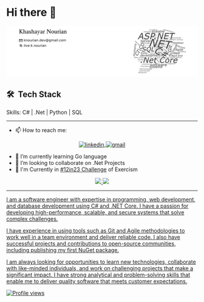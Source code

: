 # Hi there 👋

![Sofware developer](https://raw.githubusercontent.com/knourian/knourian/main/header.png)

## 🛠 &nbsp;Tech Stack

Skills: C# | .Net | Python | SQL

---

- 📫 How to reach me:

<div align="center">
  <a href="https://www.linkedin.com/in/knourian" target="_blank">
  <img align="center" src="https://img.shields.io/badge/-Khashayar%20Nourian-blue?style=flat-square&logo=Linkedin&logoColor=white&link=https://www.linkedin.com/in/knourian" alt="linkedin"/>
  </a><a href="mailto:knourian.dev@gmail.com" target="_blank">
  <img align="center" src="https://img.shields.io/badge/-knourian.dev@gmail.com-05122A?style=flat&logo=gmail" alt="gmail"/>
  </a>
</div>

- 🌱 I’m currently learning Go language
- 👯 I’m looking to collaborate on .Net Projects
- 📍 I'm Currently in [#12in23 Challenge](https://exercism.org/challenges/12in23) of Exercism
  
<div align="center">
  <a href="https://github.com/knourian">
  <img height="180em" src="https://github-readme-stats-knourian.vercel.app/api?username=knourian&show_icons=true&theme=radical&include_all_commits=true&count_private=true"/>
  <img height="180em" src="https://github-readme-stats-knourian.vercel.app/api/top-langs/?username=knourian&layout=compact&langs_count=7&theme=radical&hide_progress=true"/>
</div>

---

I am a software engineer with expertise in programming, web development, and database development using C# and .NET Core. I have a passion for developing high-performance, scalable, and secure systems that solve complex challenges.

I have experience in using tools such as Git and Agile methodologies to work well in a team environment and deliver reliable code. I also have successful projects and contributions to open-source communities, including publishing my first NuGet package.

I am always looking for opportunities to learn new technologies, collaborate with like-minded individuals, and work on challenging projects that make a significant impact. I have strong analytical and problem-solving skills that enable me to deliver quality software that meets customer expectations.

![Profile views](https://gpvc.arturio.dev/knourian)
